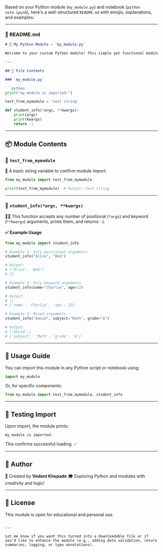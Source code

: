Based on your Python module (`my_module.py`) and notebook (`python note.ipynb`), here's a well-structured `README.md` with emojis, explanations, and examples:

---

### 📘 README.md

````markdown
# 🐍 My Python Module – `my_module.py`

Welcome to your custom Python module! This simple yet functional module includes a utility to print student information and a test string for module validation. 📦

---

## 📁 File Contents

### `my_module.py`

```python
print("my_module is imported:")

test_from_mymodule = 'test string'

def student_info(*args, **kwargs):
    print(args)
    print(kwargs)
    return -1
````

---

## 📦 Module Contents

### 🔸 `test_from_mymodule`

📌 A basic string variable to confirm module import.

```python
from my_module import test_from_mymodule

print(test_from_mymodule)  # Output: test string
```

---

### 🔹 `student_info(*args, **kwargs)`

🧑‍🎓 This function accepts any number of positional (`*args`) and keyword (`**kwargs`) arguments, prints them, and returns `-1`.

#### ✅ Example Usage

```python
from my_module import student_info

# Example 1: Only positional arguments
student_info("Alice", "Bob")

# Output:
# ('Alice', 'Bob')
# {}

# Example 2: Only keyword arguments
student_info(name="Charlie", age=22)

# Output:
# ()
# {'name': 'Charlie', 'age': 22}

# Example 3: Mixed arguments
student_info("David", subject="Math", grade="A")

# Output:
# ('David',)
# {'subject': 'Math', 'grade': 'A'}
```

---

## 📙 Usage Guide

You can import this module in any Python script or notebook using:

```python
import my_module
```

Or, for specific components:

```python
from my_module import test_from_mymodule, student_info
```

---

## 🧪 Testing Import

Upon import, the module prints:

```text
my_module is imported:
```

This confirms successful loading. ✅

---

## 🚀 Author

🧠 Created by **Vedant Khopade**
🎓 Exploring Python and modules with creativity and logic!

---

## 📄 License

This module is open for educational and personal use.

```

---

Let me know if you want this turned into a downloadable file or if you'd like to enhance the module (e.g., adding data validation, return summaries, logging, or type annotations).
```
